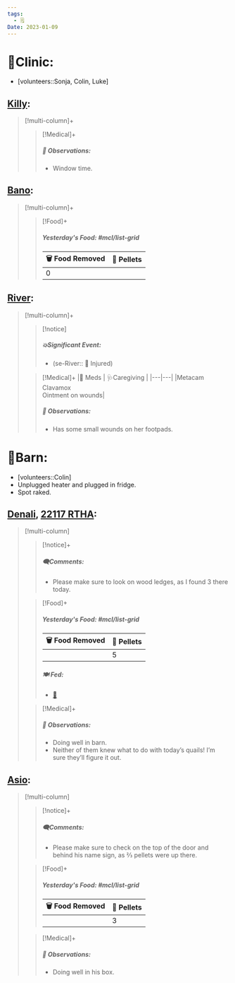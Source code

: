 ```yaml
---
tags:
  - 🗒️
Date: 2023-01-09
---
```


# 🏥Clinic:
- [volunteers::Sonja, Colin, Luke]

## [Killy](../RARE%20Birds/Ed%20Birds/Killy.md):
> [!multi-column]+
>
>> [!Medical]+
>> ##### 🔭 Observations:
>> - Window time.

## [Bano](../RARE%20Birds/Ed%20Birds/Bano.md):
> [!multi-column]+
>
>> [!Food]+
>> ##### Yesterday's Food: #mcl/list-grid
>> |🗑️ Food Removed| 💩 Pellets
>> |---|---|
>>|0|

## [River](../RARE%20Birds/Ed%20Birds/River.md):
> [!multi-column]+
>
>> [!notice]
>> ##### 💥Significant Event:
>> - (se-River:: 🤕 Injured)
>>
>
>> [!Medical]+
>> |💊 Meds | 🩺Caregiving |
>> |---|---|
>> |Metacam<br>Clavamox<br>Ointment on wounds|
>>
>> ##### 🔭 Observations:
>> - Has some small wounds on her footpads.

# 🏡Barn:
- [volunteers::Colin]
- Unplugged heater and plugged in fridge.
- Spot raked.

## [Denali](../RARE%20Birds/Ed%20Birds/Denali.md), [22117 RTHA](../RARE%20Birds/22117%20RTHA.md):
> [!multi-column]
>
>> [!notice]+
>> ##### 🗨️Comments:
>> - Please make sure to look on wood ledges, as I found 3 there today.
>
>> [!Food]+
>> ##### Yesterday's Food: #mcl/list-grid
>> |🗑️ Food Removed| 💩 Pellets
>> |---|---|
>>||5
>>
>> ##### 🍽️ Fed:
>> - [🐥](../Admin/Codes/Food/Quail.md)
>
>> [!Medical]+
>> ##### 🔭 Observations:
>> - Doing well in barn. 
>> - Neither of them knew what to do with today’s quails! I’m sure they’ll figure it out.

## [Asio](../RARE%20Birds/Ed%20Birds/Asio.md):
> [!multi-column]
>
>> [!notice]+
>> ##### 🗨️Comments:
>> - Please make sure to check on the top of the door and behind his name sign, as ⅔ pellets were up there.
>
>> [!Food]+
>> ##### Yesterday's Food: #mcl/list-grid
>> |🗑️ Food Removed| 💩 Pellets
>> |---|---|
>>||3
>
>> [!Medical]+
>> ##### 🔭 Observations:
>> - Doing well in his box.

